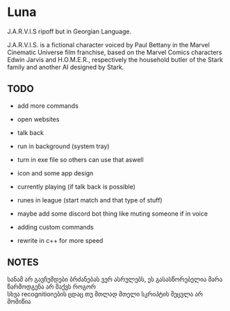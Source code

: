 # Luna
J.A.R.V.I.S ripoff but in Georgian Language.

J.A.R.V.I.S. is a fictional character voiced by Paul Bettany in the Marvel Cinematic Universe film franchise, based on the Marvel Comics characters Edwin Jarvis and H.O.M.E.R., respectively the household butler of the Stark family and another AI designed by Stark.


## TODO
- add more commands
- open websites
- talk back

- run in background (system tray)
- turn in exe file so others can use that aswell
- icon and some app design
- currently playing (if talk back is possible)

- runes in league (start match and that type of stuff)
- maybe add some discord bot thing like muting someone if in voice
- adding custom commands
- rewrite in c++ for more speed

## NOTES
სანამ არ გავჩუმდები ბრძანებას ვერ ასრულებს, ეს გასასწორებელია მარა წარმოდგენა არ მაქვს როგორ\
სხვა recognitionების ცდაც თუ მთლად მთელი სკრიპტის შეცვლა არ მომიწია